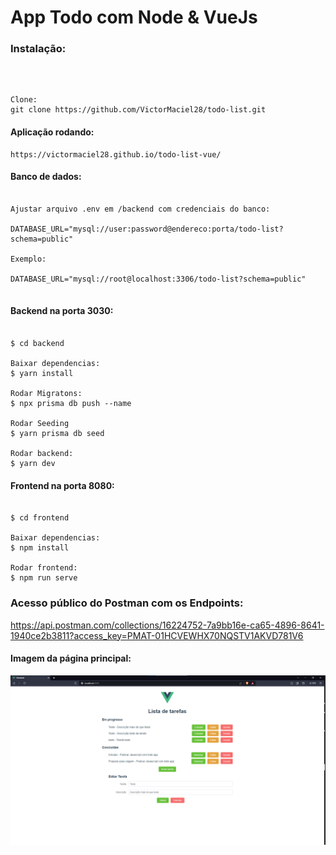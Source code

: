 # App Todo com Node & VueJs

###  Instalação: 

<br/>

```shell

Clone:
git clone https://github.com/VictorMaciel28/todo-list.git

```

#### Aplicação rodando:

```shell
https://victormaciel28.github.io/todo-list-vue/

```

#### Banco de dados:

```shell

Ajustar arquivo .env em /backend com credenciais do banco:

DATABASE_URL="mysql://user:password@endereco:porta/todo-list?schema=public"

Exemplo:

DATABASE_URL="mysql://root@localhost:3306/todo-list?schema=public"


```


#### Backend na porta 3030:

```shell

$ cd backend

Baixar dependencias:
$ yarn install

Rodar Migratons:
$ npx prisma db push --name

Rodar Seeding
$ yarn prisma db seed

Rodar backend:
$ yarn dev

```


#### Frontend na porta 8080:


```shell

$ cd frontend

Baixar dependencias:
$ npm install

Rodar frontend:
$ npm run serve

```

### Acesso público do Postman com os Endpoints:

https://api.postman.com/collections/16224752-7a9bb16e-ca65-4896-8641-1940ce2b3811?access_key=PMAT-01HCVEWHX70NQSTV1AKVD781V6

#### Imagem da página principal:

<img src="screenshots/edit_func.png">
